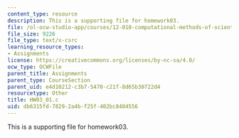 ```yaml
---
content_type: resource
description: This is a supporting file for homework03.
file: /ol-ocw-studio-app/courses/12-010-computational-methods-of-scientific-programming-fall-2011/db6315fd78292a4bf25f402bc8404556_HW03_01.c
file_size: 9226
file_type: text/x-csrc
learning_resource_types:
- Assignments
license: https://creativecommons.org/licenses/by-nc-sa/4.0/
ocw_type: OCWFile
parent_title: Assignments
parent_type: CourseSection
parent_uid: e4d10212-c3b7-5470-c21f-8d65b30722d4
resourcetype: Other
title: HW03_01.c
uid: db6315fd-7829-2a4b-f25f-402bc8404556
---
```

This is a supporting file for homework03.